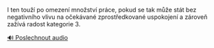 
I ten touží po omezení množství práce, pokud se tak může stát bez negativního vlivu na očekávané zprostředkované uspokojení a zároveň zažívá radost kategorie 3.

[🔊 Poslechnout audio](/data/7-paragraphs/audio/chapter_105/para_001-I-ten-tou-po-omezen-mnostv-prce-pokud-se-ta.mp3)
